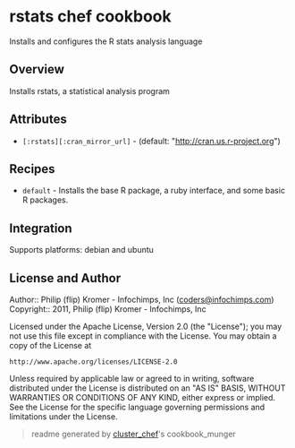 # rstats chef cookbook

Installs and configures the R stats analysis language

## Overview

Installs rstats, a statistical analysis program

## Attributes

* `[:rstats][:cran_mirror_url]`       -  (default: "http://cran.us.r-project.org")

## Recipes 

* `default`                  - Installs the base R package, a ruby interface, and some basic R packages.
## Integration

Supports platforms: debian and ubuntu



## License and Author

Author::                Philip (flip) Kromer - Infochimps, Inc (<coders@infochimps.com>)
Copyright::             2011, Philip (flip) Kromer - Infochimps, Inc

Licensed under the Apache License, Version 2.0 (the "License");
you may not use this file except in compliance with the License.
You may obtain a copy of the License at

    http://www.apache.org/licenses/LICENSE-2.0

Unless required by applicable law or agreed to in writing, software
distributed under the License is distributed on an "AS IS" BASIS,
WITHOUT WARRANTIES OR CONDITIONS OF ANY KIND, either express or implied.
See the License for the specific language governing permissions and
limitations under the License.

> readme generated by [cluster_chef](http://github.com/infochimps/cluster_chef)'s cookbook_munger
